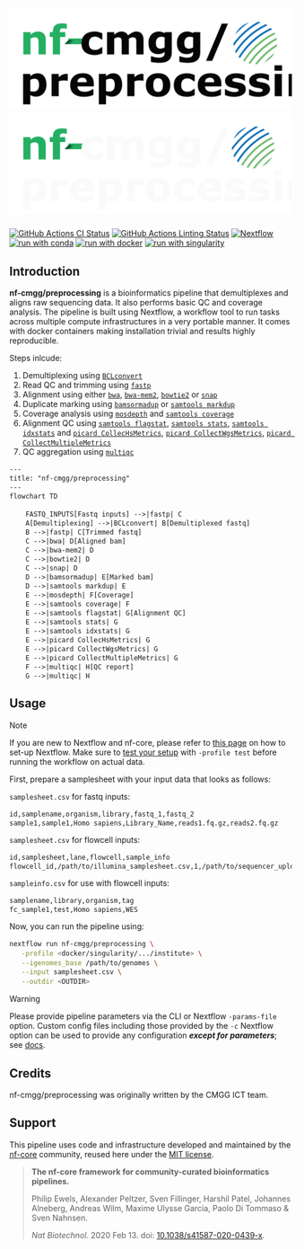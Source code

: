 # ![nf-cmgg/preprocessing](docs/images/nf-cmgg-preprocessing_logo_light.png#gh-light-mode-only) ![nf-cmgg/preprocessing](docs/images/nf-cmgg-preprocessing_logo_dark.png#gh-dark-mode-only)

[![GitHub Actions CI Status](https://github.com/nf-cmgg/preprocessing/actions/workflows/ci.yml/badge.svg)](https://github.com/nf-cmgg/preprocessing/actions/workflows/ci.yml)
[![GitHub Actions Linting Status](https://github.com/nf-cmgg/preprocessing/actions/workflows/linting.yml/badge.svg)](https://github.com/nf-cmgg/preprocessing/actions/workflows/linting.yml)
[![Nextflow](https://img.shields.io/badge/nextflow%20DSL2-%E2%89%A523.04.0-23aa62.svg)](https://www.nextflow.io/)
[![run with conda](http://img.shields.io/badge/run%20with-conda-3EB049?labelColor=000000&logo=anaconda)](https://docs.conda.io/en/latest/)
[![run with docker](https://img.shields.io/badge/run%20with-docker-0db7ed?labelColor=000000&logo=docker)](https://www.docker.com/)
[![run with singularity](https://img.shields.io/badge/run%20with-singularity-1d355c.svg?labelColor=000000)](https://sylabs.io/docs/)

## Introduction

**nf-cmgg/preprocessing** is a bioinformatics pipeline that demultiplexes and aligns raw sequencing data.
It also performs basic QC and coverage analysis.
The pipeline is built using Nextflow, a workflow tool to run tasks across multiple compute infrastructures in a very portable manner. It comes with docker containers making installation trivial and results highly reproducible.

Steps inlcude:

1. Demultiplexing using [`BCLconvert`](https://emea.support.illumina.com/sequencing/sequencing_software/bcl-convert.html)
2. Read QC and trimming using [`fastp`](https://github.com/OpenGene/fastp)
3. Alignment using either [`bwa`](), [`bwa-mem2`](https://github.com/bwa-mem2/bwa-mem2), [`bowtie2`](https://github.com/BenLangmead/bowtie2) or [`snap`](https://github.com/amplab/snap)
4. Duplicate marking using [`bamsormadup`](https://gitlab.com/german.tischler/biobambam2) or [`samtools markdup`](http://www.htslib.org/doc/samtools-markdup.html)
5. Coverage analysis using [`mosdepth`](https://github.com/brentp/mosdepth) and [`samtools coverage`](http://www.htslib.org/doc/samtools-coverage.html)
6. Alignment QC using [`samtools flagstat`](http://www.htslib.org/doc/samtools-flagstat.html), [`samtools stats`](http://www.htslib.org/doc/samtools-stats.html), [`samtools idxstats`](http://www.htslib.org/doc/samtools-idxstats.html) and [`picard CollecHsMetrics`](https://broadinstitute.github.io/picard/command-line-overview.html#CollectHsMetrics), [`picard CollectWgsMetrics`](https://broadinstitute.github.io/picard/command-line-overview.html#CollectWgsMetrics), [`picard CollectMultipleMetrics`](https://broadinstitute.github.io/picard/command-line-overview.html#CollectMultipleMetrics)
7. QC aggregation using [`multiqc`](https://multiqc.info/)

```mermaid
---
title: "nf-cmgg/preprocessing"
---
flowchart TD

    FASTQ_INPUTS[Fastq inputs] -->|fastp| C
    A[Demultiplexing] -->|BCLconvert| B[Demultiplexed fastq]
    B -->|fastp| C[Trimmed fastq]
    C -->|bwa| D[Aligned bam]
    C -->|bwa-mem2| D
    C -->|bowtie2| D
    C -->|snap| D
    D -->|bamsormadup| E[Marked bam]
    D -->|samtools markdup| E
    E -->|mosdepth| F[Coverage]
    E -->|samtools coverage| F
    E -->|samtools flagstat| G[Alignment QC]
    E -->|samtools stats| G
    E -->|samtools idxstats| G
    E -->|picard CollecHsMetrics| G
    E -->|picard CollectWgsMetrics| G
    E -->|picard CollectMultipleMetrics| G
    F -->|multiqc| H[QC report]
    G -->|multiqc| H

```

## Usage

> [!NOTE]
> If you are new to Nextflow and nf-core, please refer to [this page](https://nf-co.re/docs/usage/installation) on how to set-up Nextflow. Make sure to [test your setup](https://nf-co.re/docs/usage/introduction#how-to-run-a-pipeline) with `-profile test` before running the workflow on actual data.

First, prepare a samplesheet with your input data that looks as follows:

`samplesheet.csv` for fastq inputs:

```csv
id,samplename,organism,library,fastq_1,fastq_2
sample1,sample1,Homo sapiens,Library_Name,reads1.fq.gz,reads2.fq.gz
```

`samplesheet.csv` for flowcell inputs:

```csv
id,samplesheet,lane,flowcell,sample_info
flowcell_id,/path/to/illumina_samplesheet.csv,1,/path/to/sequencer_uploaddir,/path/to/sampleinfo.csv
```

`sampleinfo.csv` for use with flowcell inputs:

```csv
samplename,library,organism,tag
fc_sample1,test,Homo sapiens,WES
```

Now, you can run the pipeline using:

```bash
nextflow run nf-cmgg/preprocessing \
   -profile <docker/singularity/.../institute> \
   --igenomes_base /path/to/genomes \
   --input samplesheet.csv \
   --outdir <OUTDIR>
```

> [!WARNING]
> Please provide pipeline parameters via the CLI or Nextflow `-params-file` option. Custom config files including those provided by the `-c` Nextflow option can be used to provide any configuration _**except for parameters**_;
> see [docs](https://nf-co.re/usage/configuration#custom-configuration-files).

## Credits

nf-cmgg/preprocessing was originally written by the CMGG ICT team.

## Support

This pipeline uses code and infrastructure developed and maintained by the [nf-core](https://nf-co.re) community, reused here under the [MIT license](https://github.com/nf-core/tools/blob/master/LICENSE).

> **The nf-core framework for community-curated bioinformatics pipelines.**
>
> Philip Ewels, Alexander Peltzer, Sven Fillinger, Harshil Patel, Johannes Alneberg, Andreas Wilm, Maxime Ulysse Garcia, Paolo Di Tommaso & Sven Nahnsen.
>
> _Nat Biotechnol._ 2020 Feb 13. doi: [10.1038/s41587-020-0439-x](https://dx.doi.org/10.1038/s41587-020-0439-x).
